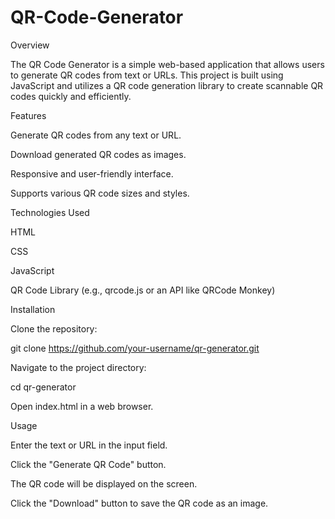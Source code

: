 # QR-Code-Generator
Overview

The QR Code Generator is a simple web-based application that allows users to generate QR codes from text or URLs. This project is built using JavaScript and utilizes a QR code generation library to create scannable QR codes quickly and efficiently.

Features

Generate QR codes from any text or URL.

Download generated QR codes as images.

Responsive and user-friendly interface.

Supports various QR code sizes and styles.

Technologies Used

HTML

CSS

JavaScript

QR Code Library (e.g., qrcode.js or an API like QRCode Monkey)

Installation

Clone the repository:

git clone https://github.com/your-username/qr-generator.git

Navigate to the project directory:

cd qr-generator

Open index.html in a web browser.

Usage

Enter the text or URL in the input field.

Click the "Generate QR Code" button.

The QR code will be displayed on the screen.

Click the "Download" button to save the QR code as an image.
